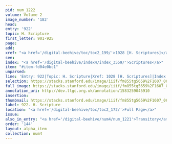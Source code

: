 ```yaml
---
pid: num_1222
volume: Volume 2
image_number: '182'
head: 
entry: '922'
topic: H. Scripture
first_letter: 901-925
page: 
add: 
xref: "<a href='/digital-beehive/toc/toc2_199/'>1028 [H. Scriptures]</a>"
see: 
index: "<a href='/digital-beehive/index4/index_3559/'>Scriptures</a>"
item: "#item-fd04e0bc1"
unparsed: 
line: 'Entry: 922|Topic: H. Scripture|Xref: 1028 [H. Scriptures]|Index: Scriptures|#item-fd04e0bc1'
selection: https://stacks.stanford.edu/image/iiif/fm855tg5659%2F1607_0649/914,1723,2853,714/full/0/default.jpg
full_image: https://stacks.stanford.edu/image/iiif/fm855tg5659%2F1607_0649/full/full/0/default.jpg
annotation_uri: http://dev.llgc.org.uk/annotation/1583259045910
insertion: 
thumbnail: https://stacks.stanford.edu/image/iiif/fm855tg5659%2F1607_0649/914,1723,600,180/250,/0/default.jpg
label: 922. H. Scripture
location: "<a href='/digital-beehive/toc/toc2_172/'>Full Page</a>"
issue: 
also_in_entry: "<a href='/digital-beehive/num4/num_1221'>Transitory</a>"
order: '144'
layout: alpha_item
collection: num4
---
```

